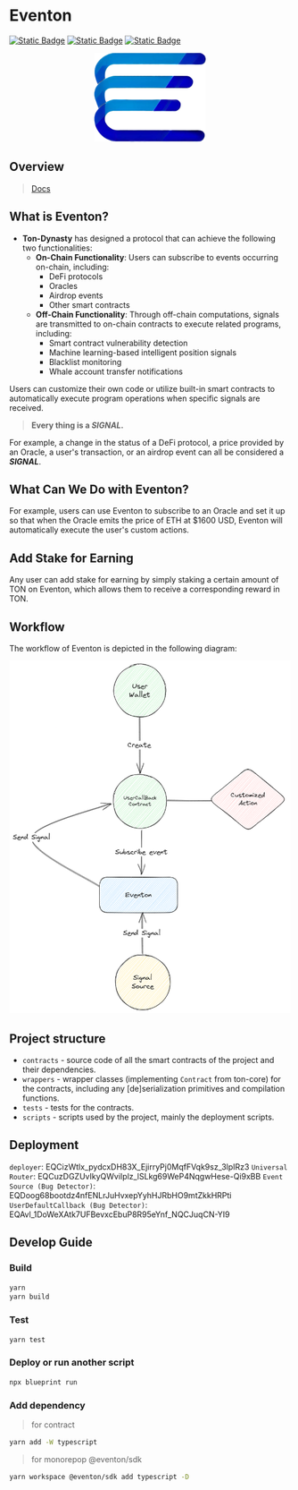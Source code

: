 # Eventon

[![Static Badge](https://img.shields.io/badge/Resource-Docs-black?logo=github)](https://ton-dynasty.github.io/eventon-doc/)
[![Static Badge](https://img.shields.io/badge/Community-Telegram-blue?logo=telegram)](https://t.me/+5affnJVZV4I4MTI1)
[![Static Badge](https://img.shields.io/badge/Website-Eventon-3425cc?logo=react)](https://google.com)

<p align="center">
<img src="./utils/eventon.png" alt="Eventon" width="200" height="158.95522">
</p>

## Overview

> [Docs](https://ton-dynasty.github.io/eventon-doc/)

## What is Eventon?

-   **Ton-Dynasty** has designed a protocol that can achieve the following two functionalities:
    -   **On-Chain Functionality**: Users can subscribe to events occurring on-chain, including:
        -   DeFi protocols
        -   Oracles
        -   Airdrop events
        -   Other smart contracts
    -   **Off-Chain Functionality**: Through off-chain computations, signals are transmitted to on-chain contracts to execute related programs, including:
        -   Smart contract vulnerability detection
        -   Machine learning-based intelligent position signals
        -   Blacklist monitoring
        -   Whale account transfer notifications

Users can customize their own code or utilize built-in smart contracts to automatically execute program operations when specific signals are received.

> **Every thing is a _SIGNAL_.**

For example, a change in the status of a DeFi protocol, a price provided by an Oracle, a user's transaction, or an airdrop event can all be considered a **_SIGNAL_**.

## What Can We Do with Eventon?

For example, users can use Eventon to subscribe to an Oracle and set it up so that when the Oracle emits the price of ETH at $1600 USD, Eventon will automatically execute the user's custom actions.

## Add Stake for Earning

Any user can add stake for earning by simply staking a certain amount of TON on Eventon, which allows them to receive a corresponding reward in TON.

## Workflow

The workflow of Eventon is depicted in the following diagram:

![Eventon Workflow](./utils/eventon-workflow.png)

## Project structure

-   `contracts` - source code of all the smart contracts of the project and their dependencies.
-   `wrappers` - wrapper classes (implementing `Contract` from ton-core) for the contracts, including any [de]serialization primitives and compilation functions.
-   `tests` - tests for the contracts.
-   `scripts` - scripts used by the project, mainly the deployment scripts.

## Deployment

`deployer`: EQCizWtlx_pydcxDH83X_EjirryPj0MqfFVqk9sz_3lpIRz3
`Universal Router`: EQCuzDGZUvIkyQWviIplz_lSLkg69WeP4NqgwHese-Qi9xBB
`Event Source (Bug Detector)`: EQDoog68bootdz4nfENLrJuHvxepYyhHJRbHO9mtZkkHRPti
`UserDefaultCallback (Bug Detector)`: EQAvl_1DoWeXAtk7UFBevxcEbuP8R95eYnf_NQCJuqCN-YI9

## Develop Guide

### Build

```bash
yarn
yarn build
```

### Test

```bash
yarn test
```

### Deploy or run another script

```bash
npx blueprint run
```

### Add dependency

> for contract

```bash
yarn add -W typescript
```

> for monorepop @eventon/sdk

```bash
yarn workspace @eventon/sdk add typescript -D
```
